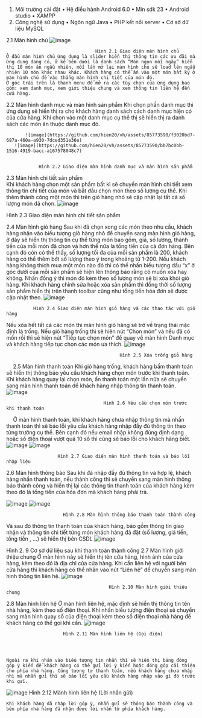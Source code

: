 1.	Môi trường cài đặt
•	Hệ điều hành Android 6.0
•	Min sdk 23
•	Android studio
•	XAMPP
2. Công nghệ sử dụng
•	Ngôn ngữ Java
•	PHP kết nối server
•	Cơ sở dữ liệu MySQL

2.1 Màn hình chủ
    ![image](https://github.com/hien20/vh/assets/85773590/2b9e4c73-1948-4c55-9670-2b977dc63a3d)


                                     Hình 2.1 Giao diện màn hình chủ
	Ở đầu màn hình chủ ứng dụng là slider hiển thị thông tin các ưu đãi mà ứng dụng đang có, ở kế bên dưới là danh sách “Món ngon mỗi ngày” hiển thị 10 món ăn ngẫu nhiên, mỗi lần mở lại màn hình chủ sẽ load lên ngẫu nhiên 10 món khác nhau khác. Khách hàng có thể ấn vào một món bất kỳ ở màn hình chủ để vào thẳng màn hình chi tiết của món đó.
	Ở góc trái trên là thanh menu để mở ra các tùy chọn của ứng dụng bao gồm: xem danh mục, xem giới thiệu chung và xem thông tin liên hệ đến cửa hàng.







2.2 Màn hình danh mục và màn hình sản phẩm
	Khi chọn phần danh mục thì ứng dụng sẽ hiển thị ra cho khách hàng danh sách cách danh mục hiện có của cửa hàng. Khi chọn vào một danh mục cụ thể thị sẽ hiển thị ra danh sách các món ăn thuộc danh mục đó.

           ![image](https://github.com/hien20/vh/assets/85773590/f3020bd7-687a-460a-a930-7dced351e36e)
	   ![image](https://github.com/hien20/vh/assets/85773590/bb7bc0bb-1516-4919-bacc-a167578048c7)


                Hình 2.2 Giao diện màn hình danh mục và màn hình sản phẩm

2.3 Màn hình chi tiết sản phẩm	
	Khi khách hàng chọn một sản phẩm bất kì sẽ chuyển màn hình chi tiết xem thông tin chi tiết của món và bắt đầu chọn món theo số lượng cụ thể. Khi thêm thành công một món thì trên giỏ hàng nhỏ sẽ cập nhật lại tất cả số lượng món đã chọn.
 ![image](https://github.com/hien20/vh/assets/85773590/f55b3387-3b30-4327-bad6-a9046bf3d261)

Hình 2.3 Giao diện màn hình chi tiết sản phẩm


2.4 Màn hình giỏ hàng
	Sau khi đã chọn xong các món theo nhu cầu, khách hàng nhận vào biếu tượng giỏ hàng nhỏ để chuyển sang màn hình giỏ hàng, ở đây sẽ hiển thị thông tin cụ thể từng món bao gồm, giá, số lượng, thành tiền của mỗi món đã chọn và hơn thể nữa là tổng tiền của cả đơn hàng. Bên cạnh đó còn có thể thấy, số lượng tối đa của mỗi sản phẩm là 200, khách hàng có thể thêm bớt số lượng theo ý trong khoảng từ 1-200. Nếu khách hàng không thích mua một món nào đó thì có thể nhấn biểu tượng dấu “x” ở góc dưới của mỗi sản phẩm sẽ hiện lên thông báo rằng có muốn xóa hay không. Nhấn đồng ý thì món đó kèm theo số lượng món sẽ bị xóa khỏi giỏ hàng. 
	Khi khách hàng chỉnh sửa hoặc xóa sản phẩm thì đồng thời số lượng sản phẩm hiển thị trên thanh toolbar cũng như tổng tiền hóa đơn sẽ được cập nhật theo.
       ![image](https://github.com/hien20/vh/assets/85773590/c7e277b7-54d2-493a-8005-20e3f18b6167)

              Hình 2.4 Giao diện màn hình giỏ hàng và các thao tác với giỏ hàng
Nếu xóa hết tất cả các món thì màn hình giỏ hàng sẽ trở về trạng thái mặc định là trống. Nếu giỏ hàng trống thì sẽ hiên nút “Chọn món” và nếu đã có mốn rồi thì sẽ hiện nút  “Tiếp tục chọn món” để quay về màn hình Danh mục và khách hàng tiếp tục chọn các món ưa thích.
            	![image](https://github.com/hien20/vh/assets/85773590/041bd3ce-e11d-47ce-94ab-0ebf51ef5fa4)

                                              Hình 2.5 Xóa trống giỏ hàng


 
2.5 Màn hình thanh toán
	Khi giỏ hàng trống, khách hàng bấm thanh toán sẽ hiển thị thông báo yêu cầu khách hàng chọn món trước khi thanh toán. Khi khách hàng quay lại chọn món, ấn thanh toán một lần nữa sẽ chuyển sang màn hình thanh toán để khách hàng nhập thông tin thanh toán.
       ![image](https://github.com/hien20/vh/assets/85773590/f70ec0b3-bda0-43a8-bee9-9c96b3df8651)

                                        Hình 2.6 Yêu cầu chọn món trước khi thanh toán

	
 
Ở màn hình thanh toán, khi khách hàng chưa nhập thông tin mà nhấn thanh toán thì sẽ báo lỗi yêu cầu khách hàng nhập đầy đủ thông tin theo từng trường cụ thể. Bên cạnh đó nếu email nhập không đúng định dạng hoặc số điện thoại vượt quá 10 số thì cũng sẽ báo lỗi cho khách hàng biết.
      ![image](https://github.com/hien20/vh/assets/85773590/aa342014-1622-46a8-a426-c8983e1c6f0c)
![image](https://github.com/hien20/vh/assets/85773590/b9323be0-9b83-481f-8862-630648afc7ca)

                       Hình 2.7 Giao diện màn hình thanh toán và báo lỗi nhập liệu



2.6 Màn hình thông báo
	Sau khi đã nhập đầy đủ thông tin và hợp lệ, khách hàng nhấn thanh toán, nếu thành công thì sẽ chuyển sang màn hình thông báo thành công và hiển thị lại các thông tin thanh toán của khách hàng kèm theo đó là tổng tiền của hóa đơn mà khách hàng phải trả.

      
![image](https://github.com/hien20/vh/assets/85773590/6a9f06d9-b3b1-42d9-be7f-43f62c5abb67)
![image](https://github.com/hien20/vh/assets/85773590/1c00ce96-0a1f-41ea-95a6-e6151459c46a)


                         Hình 2.8 Màn hình thông báo thanh toán thành công





Và sau đó thông tin thanh toán của khách hàng, bào gồm thông tin giao nhận và thông tin chi tiết từng món khách hàng đã đặt (số lượng, giá tiền, tồng tiền , …) sẽ hiển thị bên CSDL
![image](https://github.com/hien20/vh/assets/85773590/4f1605b6-7a16-43a7-9485-9211e012dedd)

 
Hình 2. 9 Cơ sở dữ liệu sau khi thanh toán thành công
2.7 Màn hình giới thiệu chung
	Ở màn hình này sẽ hiển thị tên cửa hàng, hình ảnh của cửa hàng, kèm theo đó là địa chỉ của cửa hàng. Khi cần liên hệ với người bên cửa hàng thì khách hàng có thể nhấn vào nút “Liên hệ” để chuyển sang màn hình thông tin liên hệ.
                                              ![image](https://github.com/hien20/vh/assets/85773590/2a1eaef4-0ca0-4e23-8615-ebb59127d5b6)

                                          Hình 2.10 Màn hình giới thiệu chung
2.8 Màn hình liên hệ
	Ở màn hình liên hệ, mặc định sẽ hiển thị thông tin tên nhà hàng, kèm theo số điện thoại. Khi nhấn biểu tượng điện thoại sẽ chuyển sang màn hình quay số của điện thoại kèm theo số điện thoại nhà hàng để khách hàng có thể gọi khi cần.
 ![image](https://github.com/hien20/vh/assets/85773590/8d2c2bf6-d3f3-4e03-96cd-42200b55b9bf)


                         Hình 2.11 Màn hình liên hệ (Gọi điện)




	Ngoài ra khi nhấn vào biểu tượng tin nhắn thì sẽ hiển thị bảng đóng góp ý kiến để khách hàng có thể gửi lời ý kiến hoặc đóng góp cải thiện cho phía nhà hàng. Cũng tương tự thanh toán, nếu khách hàng chưa nhập nhì mà nhấn gửi thì sẽ báo lỗi yêu cầu khách hàng nhập vào gì đó trước khi gửi.
    

 ![image](https://github.com/hien20/vh/assets/85773590/7c9a16ee-00fb-41a9-ba07-9e1d12fc43f6)
                              Hình 2.12 Mành hình liên hệ (Lời nhắn gửi)


	Khi khách hàng đã nhập lời góp ý, nhấn gửi sẽ thông báo thành công và bên phía nhà hàng đã nhận được lời nhắn từ phía khách hàng.
                                            



